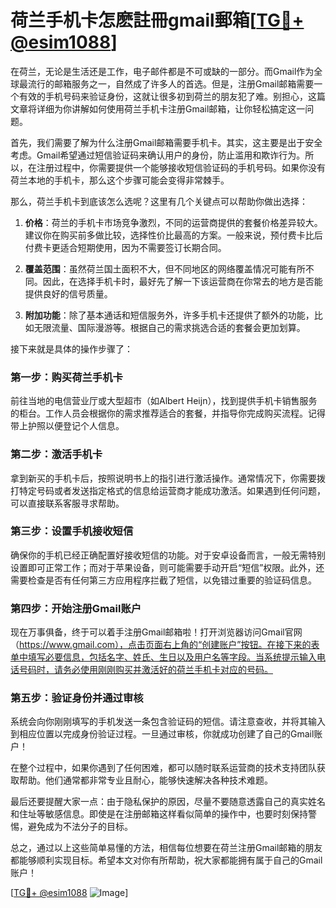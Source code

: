 # 荷兰手机卡怎麽註冊gmail郵箱[[TG💪+ @esim1088](https://t.me/s/esim1088)]

在荷兰，无论是生活还是工作，电子邮件都是不可或缺的一部分。而Gmail作为全球最流行的邮箱服务之一，自然成了许多人的首选。但是，注册Gmail邮箱需要一个有效的手机号码来验证身份，这就让很多初到荷兰的朋友犯了难。别担心，这篇文章将详细为你讲解如何使用荷兰手机卡注册Gmail邮箱，让你轻松搞定这一问题。

首先，我们需要了解为什么注册Gmail邮箱需要手机卡。其实，这主要是出于安全考虑。Gmail希望通过短信验证码来确认用户的身份，防止滥用和欺诈行为。所以，在注册过程中，你需要提供一个能够接收短信验证码的手机号码。如果你没有荷兰本地的手机卡，那么这个步骤可能会变得非常棘手。

那么，荷兰手机卡到底该怎么选呢？这里有几个关键点可以帮助你做出选择：

1. **价格**：荷兰的手机卡市场竞争激烈，不同的运营商提供的套餐价格差异较大。建议你在购买前多做比较，选择性价比最高的方案。一般来说，预付费卡比后付费卡更适合短期使用，因为不需要签订长期合同。

2. **覆盖范围**：虽然荷兰国土面积不大，但不同地区的网络覆盖情况可能有所不同。因此，在选择手机卡时，最好先了解一下该运营商在你常去的地方是否能提供良好的信号质量。

3. **附加功能**：除了基本通话和短信服务外，许多手机卡还提供了额外的功能，比如无限流量、国际漫游等。根据自己的需求挑选合适的套餐会更加划算。

接下来就是具体的操作步骤了：

### 第一步：购买荷兰手机卡

前往当地的电信营业厅或大型超市（如Albert Heijn），找到提供手机卡销售服务的柜台。工作人员会根据你的需求推荐适合的套餐，并指导你完成购买流程。记得带上护照以便登记个人信息。

### 第二步：激活手机卡

拿到新买的手机卡后，按照说明书上的指引进行激活操作。通常情况下，你需要拨打特定号码或者发送指定格式的信息给运营商才能成功激活。如果遇到任何问题，可以直接联系客服寻求帮助。

### 第三步：设置手机接收短信

确保你的手机已经正确配置好接收短信的功能。对于安卓设备而言，一般无需特别设置即可正常工作；而对于苹果设备，则可能需要手动开启“短信”权限。此外，还需要检查是否有任何第三方应用程序拦截了短信，以免错过重要的验证码信息。

### 第四步：开始注册Gmail账户

现在万事俱备，终于可以着手注册Gmail邮箱啦！打开浏览器访问Gmail官网（https://www.gmail.com），点击页面右上角的“创建账户”按钮。在接下来的表单中填写必要信息，包括名字、姓氏、生日以及用户名等字段。当系统提示输入电话号码时，请务必使用刚刚购买并激活好的荷兰手机卡对应的号码。

### 第五步：验证身份并通过审核

系统会向你刚刚填写的手机发送一条包含验证码的短信。请注意查收，并将其输入到相应位置以完成身份验证过程。一旦通过审核，你就成功创建了自己的Gmail账户！

在整个过程中，如果你遇到了任何困难，都可以随时联系运营商的技术支持团队获取帮助。他们通常都非常专业且耐心，能够快速解决各种技术难题。

最后还要提醒大家一点：由于隐私保护的原因，尽量不要随意透露自己的真实姓名和住址等敏感信息。即使是在注册邮箱这样看似简单的操作中，也要时刻保持警惕，避免成为不法分子的目标。

总之，通过以上这些简单易懂的方法，相信每位想要在荷兰注册Gmail邮箱的朋友都能够顺利实现目标。希望本文对你有所帮助，祝大家都能拥有属于自己的Gmail账户！

[[TG💪+ @esim1088](https://t.me/s/esim1088) ![Image](https://i.postimg.cc/4NQfJmqS/Snipaste-2025-05-13-00-14-12.png)]